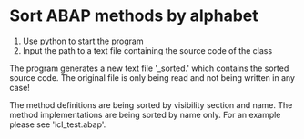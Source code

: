 # Sort ABAP methods by alphabet

1. Use python to start the program
2. Input the path to a text file containing the source code of the class

The program generates a new text file '<filename>_sorted.<extension>' which contains the sorted source code.
The original file is only being read and not being written in any case!

The method definitions are being sorted by visibility section and name. The method implementations are being sorted by name only.
For an example please see 'lcl_test.abap'.
